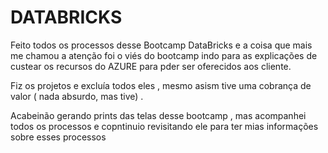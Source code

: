 # DATABRICKS

Feito todos os processos desse Bootcamp DataBricks e a coisa que mais me chamou a atenção foi o viés do bootcamp indo para as explicações de custear os recursos do AZURE para pder ser oferecidos aos cliente. 

Fiz os projetos e excluía todos eles , mesmo asism tive uma cobrança de valor ( nada absurdo, mas tive) . 

Acabeinão gerando prints das telas desse bootcamp , mas acompanhei todos os processos e copntinuio revisitando ele para ter mias informações sobre esses processos

